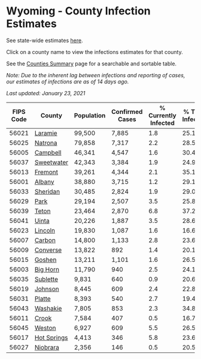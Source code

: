 # Wyoming - County Infection Estimates

See state-wide estimates [here](/infections/us-wy).

Click on a county name to view the infections estimates for that county.

See the [Counties Summary](/infections/summary-counties) page for a searchable and sortable table.

*Note: Due to the inherent lag between infections and reporting of cases, our estimates of infections are as of 14 days ago.*

*Last updated: January 23, 2021*

|   FIPS Code |                     County |   Population |   Confirmed Cases |   % Currently Infected |   % Total Infected |
|-------------|----------------------------|--------------|-------------------|------------------------|--------------------|
|       56021 |         [Laramie](laramie) |       99,500 |             7,885 |                    1.8 |               25.1 |
|       56025 |         [Natrona](natrona) |       79,858 |             7,317 |                    2.2 |               28.5 |
|       56005 |       [Campbell](campbell) |       46,341 |             4,547 |                    1.6 |               30.4 |
|       56037 |   [Sweetwater](sweetwater) |       42,343 |             3,384 |                    1.9 |               24.9 |
|       56013 |         [Fremont](fremont) |       39,261 |             4,344 |                    2.1 |               35.1 |
|       56001 |           [Albany](albany) |       38,880 |             3,715 |                    1.2 |               29.1 |
|       56033 |       [Sheridan](sheridan) |       30,485 |             2,824 |                    1.9 |               29.0 |
|       56029 |               [Park](park) |       29,194 |             2,507 |                    3.5 |               25.8 |
|       56039 |             [Teton](teton) |       23,464 |             2,870 |                    6.8 |               37.2 |
|       56041 |             [Uinta](uinta) |       20,226 |             1,887 |                    3.5 |               28.6 |
|       56023 |         [Lincoln](lincoln) |       19,830 |             1,087 |                    1.6 |               16.6 |
|       56007 |           [Carbon](carbon) |       14,800 |             1,133 |                    2.8 |               23.6 |
|       56009 |       [Converse](converse) |       13,822 |               892 |                    1.4 |               20.1 |
|       56015 |           [Goshen](goshen) |       13,211 |             1,101 |                    1.6 |               26.5 |
|       56003 |       [Big Horn](big-horn) |       11,790 |               940 |                    2.5 |               24.1 |
|       56035 |       [Sublette](sublette) |        9,831 |               640 |                    0.9 |               20.6 |
|       56019 |         [Johnson](johnson) |        8,445 |               609 |                    2.4 |               22.8 |
|       56031 |           [Platte](platte) |        8,393 |               540 |                    2.7 |               19.4 |
|       56043 |       [Washakie](washakie) |        7,805 |               853 |                    2.3 |               34.8 |
|       56011 |             [Crook](crook) |        7,584 |               407 |                    0.5 |               16.7 |
|       56045 |           [Weston](weston) |        6,927 |               609 |                    5.5 |               26.5 |
|       56017 | [Hot Springs](hot-springs) |        4,413 |               346 |                    5.8 |               23.6 |
|       56027 |       [Niobrara](niobrara) |        2,356 |               146 |                    0.5 |               20.5 |